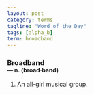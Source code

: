```yaml
---
layout: post
category: terms
tagline: "Word of the Day"
tags: [alpha_b]
term: broadband
---
```


<h3>Broadband<br/> <small>&mdash; n. (broad<span><span>&middot;</span></span>band)</small></h3>
<p><ol>
<li>An all-girl musical group.</li>
</ol></p>
